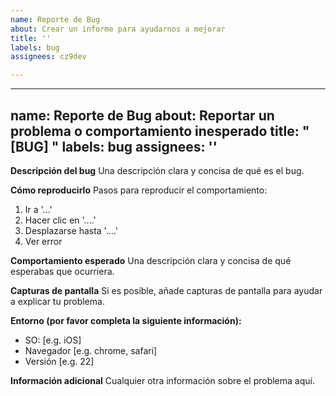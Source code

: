 ```yaml
---
name: Reporte de Bug
about: Crear un informe para ayudarnos a mejorar
title: ''
labels: bug
assignees: cz9dev

---
```


---
name: Reporte de Bug
about: Reportar un problema o comportamiento inesperado
title: "[BUG] "
labels: bug
assignees: ''
---

**Descripción del bug**
Una descripción clara y concisa de qué es el bug.

**Cómo reproducirlo**
Pasos para reproducir el comportamiento:
1. Ir a '...'
2. Hacer clic en '....'
3. Desplazarse hasta '....'
4. Ver error

**Comportamiento esperado**
Una descripción clara y concisa de qué esperabas que ocurriera.

**Capturas de pantalla**
Si es posible, añade capturas de pantalla para ayudar a explicar tu problema.

**Entorno (por favor completa la siguiente información):**
 - SO: [e.g. iOS]
 - Navegador [e.g. chrome, safari]
 - Versión [e.g. 22]

**Información adicional**
Cualquier otra información sobre el problema aquí.
